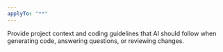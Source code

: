 ```yaml
---
applyTo: "**"
---
```


Provide project context and coding guidelines that AI should follow when generating code, answering questions, or reviewing changes.
